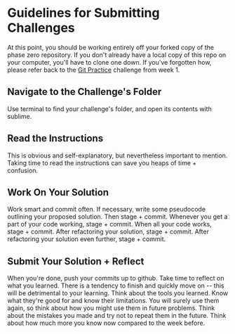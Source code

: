 # Guidelines for Submitting Challenges

At this point, you should be working entirely off your forked copy of the phase zero repository. If you don't already have a local copy of this repo on your computer, you'll have to clone one down. If you've forgotten how, please refer back to the [Git Practice](../../unit_1/week_1/git_practice/README.md) challenge from week 1.

## Navigate to the Challenge's Folder

Use terminal to find your challenge's folder, and open its contents with sublime. 

## Read the Instructions

This is obvious and self-explanatory, but nevertheless important to mention. Taking time to read the instructions can save you heaps of time + confusion.

## Work On Your Solution

Work smart and commit often. If necessary, write some pseudocode outlining your proposed solution. Then stage + commit. Whenever you get a part of your code working, stage + commit. When all your code works, stage + commit. After refactoring your solution, stage + commit. After refactoring your solution even further, stage + commit. 

## Submit Your Solution + Reflect

When you're done, push your commits up to github. Take time to reflect on what you learned. There is a tendency to finish and quickly move on -- this will be detrimental to your learning. Think about the tools you learned. Know what they're good for and know their limitations. You will surely use them again, so think about how you might use them in future problems. Think about the mistakes you made and try not to repeat them in the future. Think about how much more you know now compared to the week before.

